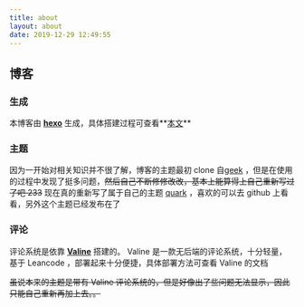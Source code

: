 ```yaml
---
title: about
layout: about
date: 2019-12-29 12:49:55
---
```


## 博客

### 生成

本博客由 **[hexo](https://hexo.io)** 生成，具体搭建过程可查看**[本文](https://pcrab.ml/2019/12/24/init-my-own-blog/)**

### 主题

因为一开始对相关知识并不很了解，博客的主题最初 clone 自[geek](https://github.com/sanjinhub/hexo-theme-geek) ，但是在使用的过程中发现了挺多问题，~~然后自己不断修修改改，基本上能算得上自己重新写过了吧 233~~ 现在真的重新写了属于自己的主题 [quark](https://github.com/Pcrab/hexo-theme-quark) ，喜欢的可以去 github  上看看，另外这个主题已经发布在了

### 评论

评论系统是依靠 **[Valine](https://valine.js.org)** 搭建的。 Valine 是一款无后端的评论系统，十分轻量，基于 Leancode ，部署起来十分便捷，具体部署方法可查看 Valine 的文档

~~虽说本来的主题是带有 Valine 评论系统的，但是好像出了些问题无法显示，因此只能自己重新再加上去。。~~

